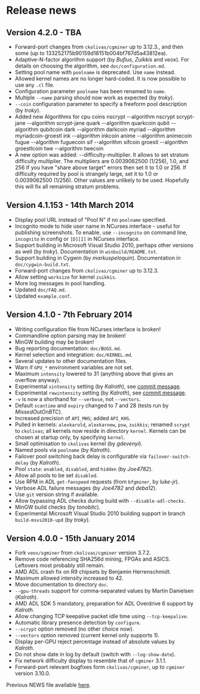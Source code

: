 # Release news

## Version 4.2.0 - TBA

* Forward-port changes from `ckolivas/cgminer` up to 3.12.3., and then some (up to 133252175b90159d18151b004bf767d5a43812ea).
* Adaptive-N-factor algorithm support (by _Bufius_, _Zuikkis_ and
  _veox_). For details on choosing the algorithm, see
  `doc/configuration.md`.
* Setting pool name with `poolname` is deprecated. Use `name` instead.
* Allowed kernel names are no longer hard-coded. It is now possible to
  use any `.cl` file.
* Configuration parameter `poolname` has been renamed to `name`.
* Multiple `--name` parsing should now work as expected (by _troky_).
* `--coin` configuration parameter to specify a freeform pool
  description (by _troky_).
* Added new Algorithms for cpu coins
  nscrypt --algorithm nscrypt
  scrypt-jane --algorithm scrypt-jane
  quark --algorithm quarkcoin
  qubit --algorithm qubitcoin
  dark --algorithm darkcoin
  myriad --algorithm myriadcoin-groestl
  ink --algorithm inkcoin
  anime --algorithm animecoin
  fugue --algorithm fuguecoin
  sif --algorithm sifcoin
  groestl --algorithm groestlcoin
  twe --algorithm twecoin
* A new option was added: --difficulty-multiplier. 
  It allows to set stratum difficulty multiplier. 
  The multipliers are 0.0039062500 (1/256), 1.0, and 256
  If you have "share above target" errors then set it to 1.0 or 256. 
  If difficulty required by pool is strangely large, set it to 1.0 or 0.0039062500 (1/256). 
  Other values are unlikely to be used. Hopefully this will fix all remaining stratum problems.


## Version 4.1.153 - 14th March 2014

* Display pool URL instead of "Pool N" if no `poolname` specified.
* Incognito mode to hide user name in NCurses interface - useful for
  publishing screenshots. To enable, use `--incognito` on command line,
  `incognito` in config or `[D][I]` in NCurses interface.
* Support building in Microsoft Visual Studio 2010, perhaps other
  versions as well (by _troky_). Documentation in `winbuild/README.txt`.
* Support building in Cygwin (by _markuspeloquin_). Documentation in
  `doc/cygwin-build.txt`.
* Forward-port changes from `ckolivas/cgminer` up to 3.12.3.
* Allow setting `worksize` for kernel `zuikkis`.
* More log messages in pool handling.
* Updated `doc/FAQ.md`.
* Updated `example.conf`.


## Version 4.1.0 - 7th February 2014

* Writing configuration file from NCurses interface is broken!
* Commandline option parsing may be broken!
* MinGW building may be broken!
* Bug reporting documentation: `doc/BUGS.md`.
* Kernel selection and integration: `doc/KERNEL.md`.
* Several updates to other documentation files.
* Warn if `GPU_*` environment variables are not set.
* Maximum `intensity` lowered to 31 (anything above that gives an overflow
  anyway).
* Experimental `xintensity` setting (by _Kalroth_), see
  [commit message](https://github.com/veox/sgminer/commit/7aeae40af22e6108aab8b68a229eea25a639d650).
* Experimental `rawintensity` setting (by _Kalroth_), see
  [commit message](https://github.com/veox/sgminer/commit/d11df698d141988491494aa1f29c7d3595e9712b).
* `-v` is now a shorthand for `--verbose`, not `--vectors`.
* Default `scantime` and `expiry` changed to 7 and 28 (tests run by
  _MissedOutOnBTC_).
* Increased precision of `API_MHS`; added `API_KHS`.
* Pulled in kernels: `alexkarold`, `alexkarnew`, `psw`, `zuikkis`; renamed
  `scrypt` to `ckolivas`; all kernels now reside in directory `kernel`.
  Kernels can be chosen at startup only, by specifying `kernel`.
* Small optimisation to `ckolivas` kernel (by _gdevenyi_).
* Named pools via `poolname` (by _Kalroth_).
* Failover pool switching back delay is configurable via
  `failover-switch-delay` (by _Kalroth_).
* Pool `state`: `enabled`, `disabled`, and `hidden` (by _Joe4782_).
* Allow all pools to be set `disabled`.
* Use RPM in ADL `get-fanspeed` requests (from `bfgminer`, by _luke-jr_).
* Verbose ADL failure messages (by _Joe4782_ and _deba12_).
* Use `git` version string if available.
* Allow bypassing ADL checks during build with `--disable-adl-checks`.
* MinGW build checks (by _tonobitc_).
* Experimental Microsoft Visual Studio 2010 building support in branch
  `build-msvs2010-upd` (by _troky_).


## Version 4.0.0 - 15th January 2014

* Fork `veox/sgminer` from `ckolivas/cgminer` version 3.7.2.
* Remove code referencing SHA256d mining, FPGAs and ASICS. Leftovers most
  probably still remain.
* AMD ADL crash fix on R9 chipsets by Benjamin Herrenschmidt.
* Maximum allowed intensity increased to 42.
* Move documentation to directory `doc`.
* `--gpu-threads` support for comma-separated values by Martin Danielsen
  (_Kalroth_).
* AMD ADL SDK 5 mandatory, preparation for ADL Overdrive 6 support by
  _Kalroth_.
* Allow changing TCP keepalive packet idle time using `--tcp-keepalive`.
* Automatic library presence detection by `configure`.
* `--scrypt` option removed (no other choice now).
* `--vectors` option removed (current kernel only supports 1).
* Display per-GPU reject percentage instead of absolute values by _Kalroth_.
* Do not show date in log by default (switch with `--log-show-date`).
* Fix network difficulty display to resemble that of `cgminer` 3.1.1.
* Forward-port relevant bugfixes form `ckolivas/cgminer`, up to `cgminer`
  version 3.10.0.


Previous NEWS file available [here](https://github.com/veox/sgminer/blob/829f0687bfd0ddb0cf12a9a8588ae2478dfe8d99/NEWS).
